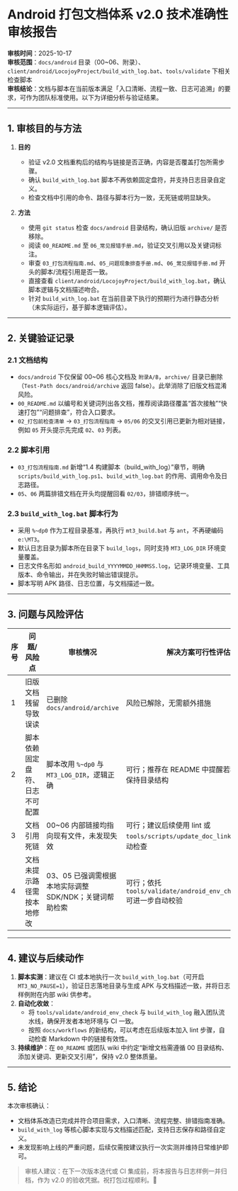 # Android 打包文档体系 v2.0 技术准确性审核报告

**审核时间**：2025-10-17  
**审核范围**：`docs/android` 目录（00~06、附录）、`client/android/LocojoyProject/build_with_log.bat`、`tools/validate` 下相关检查脚本  
**审核结论**：文档与脚本在当前版本满足「入口清晰、流程一致、日志可追溯」的要求，可作为团队标准使用。以下为详细分析与验证结果。

---

## 1. 审核目的与方法

1. **目的**  
   - 验证 v2.0 文档重构后的结构与链接是否正确，内容是否覆盖打包所需步骤。  
   - 确认 `build_with_log.bat` 脚本不再依赖固定盘符，并支持日志目录自定义。  
   - 检查文档中引用的命令、路径与脚本行为一致，无死链或明显缺失。

2. **方法**  
   - 使用 `git status` 检查 `docs/android` 目录结构，确认旧版 `archive/` 是否移除。  
   - 阅读 `00_README.md` 至 `06_常见报错手册.md`，验证交叉引用以及关键词标注。  
   - 审查 `03_打包流程指南.md`、`05_问题现象排查手册.md`、`06_常见报错手册.md` 开头的脚本/流程引用是否一致。  
   - 直接查看 `client/android/LocojoyProject/build_with_log.bat`，确认脚本逻辑与文档描述吻合。  
   - 针对 `build_with_log.bat` 在当前目录下执行的预期行为进行静态分析（未实际运行，基于脚本逻辑评估）。

---

## 2. 关键验证记录

### 2.1 文档结构
- `docs/android` 下仅保留 00~06 核心文档及 `附录A/B`，`archive/` 目录已删除（`Test-Path docs/android/archive` 返回 false）。此举消除了旧版文档混淆风险。
- `00_README.md` 以编号和关键词列出各文档，推荐阅读路径覆盖“首次接触”“快速打包”“问题排查”，符合入口要求。
- `02_打包前检查清单` → `03_打包流程指南` → `05/06` 的交叉引用已更新为相对链接，例如 `05` 开头提示先完成 `02`、`03` 列表。

### 2.2 脚本引用
- `03_打包流程指南.md` 新增“1.4 构建脚本（build_with_log）”章节，明确 `scripts/build_with_log.ps1`、`build_with_log.bat` 的作用、调用命令及日志路径。
- `05`、`06` 两篇排错文档在开头均提醒回看 `02/03`，排错顺序统一。

### 2.3 `build_with_log.bat` 脚本行为
- 采用 `%~dp0` 作为工程目录基准，再执行 `mt3_build.bat` 与 `ant`，不再硬编码 `e:\MT3`。  
- 默认日志目录为脚本所在目录下 `build_logs`，同时支持 `MT3_LOG_DIR` 环境变量覆盖。  
- 日志文件名形如 `android_build_YYYYMMDD_HHMMSS.log`，记录环境变量、工具版本、命令输出，并在失败时输出错误提示。  
- 脚本写明 APK 路径、日志位置，与文档描述一致。

---

## 3. 问题与风险评估

| 序号 | 问题/风险点 | 审核情况 | 解决方案可行性评估 |
| ---- | ----------- | -------- | ------------------ |
| 1 | 旧版文档残留导致误读 | 已删除 `docs/android/archive` | 风险已解除，无需额外措施 |
| 2 | 脚本依赖固定盘符、日志不可配置 | 脚本改用 `%~dp0` 与 `MT3_LOG_DIR`，逻辑正确 | 可行；推荐在 README 中提醒若移动脚本需保持目录结构 |
| 3 | 文档引用死链 | 00~06 内部链接均指向现有文件，未发现失效 | 可行；建议后续使用 lint 或 `tools/scripts/update_doc_links.ps1` 做自动检查 |
| 4 | 文档未提示路径需按本地修改 | 03、05 已强调需根据本地实际调整 SDK/NDK；关键词帮助检索 | 可行；依托 `tools/validate/android_env_check.bat/ps1` 可进一步自动校验 |

---

## 4. 建议与后续动作

1. **脚本实测**：建议在 CI 或本地执行一次 `build_with_log.bat`（可开启 `MT3_NO_PAUSE=1`），验证日志落地目录与生成 APK 与文档描述一致，并将日志样例附在内部 wiki 供参考。  
2. **自动化收敛**：  
   - 将 `tools/validate/android_env_check` 与 `build_with_log` 融入团队流水线，确保开发者本地环境与 CI 一致。  
   - 按照 `docs/workflows` 的新结构，可以考虑在后续版本加入 lint 步骤，自动检查 Markdown 中的链接有效性。  
3. **持续维护**：在 `00_README` 或团队 wiki 中约定“新增文档需遵循 00 目录结构、添加关键词、更新交叉引用”，保持 v2.0 整体质量。

---

## 5. 结论

本次审核确认：  
- 文档体系改造已完成并符合项目需求，入口清晰、流程完整、排错指南准确。  
- `build_with_log` 等核心脚本实现与文档描述匹配，支持日志保存和路径自定义。  
- 未发现影响上线的严重问题，后续仅需按建议执行一次实测并维持日常维护即可。

> 审核人建议：在下一次版本迭代或 CI 集成前，将本报告与日志样例一并归档，作为 v2.0 的验收凭据。祝打包过程顺利。👏
